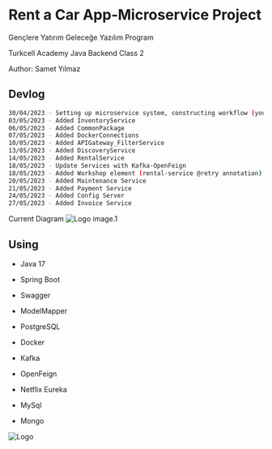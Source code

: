 # Rent a Car App-Microservice Project

Gençlere Yatırım Geleceğe Yazılım Program

Turkcell Academy Java Backend Class 2

Author: Samet Yılmaz

## Devlog

```bash
30/04/2023 - Setting up microservice system, constructing workflow (you can look the image below (image.1))
03/05/2023 - Added InventoryService
06/05/2023 - Added CommonPackage
07/05/2023 - Added DockerConnections
10/05/2023 - Added APIGateway_FilterService
13/05/2023 - Added DiscoveryService
14/05/2023 - Added RentalService
18/05/2023 - Update Services with Kafka-OpenFeign
18/05/2023 - Added Workshop element (rental-service @retry annotation)
20/05/2023 - Added Maintenance Service
21/05/2023 - Added Payment Service
24/05/2023 - Added Config Server
27/05/2023 - Added Invoice Service

```

Current Diagram
![Logo](https://cdn.discordapp.com/attachments/1082243739063418880/1101866814289477693/Microservice.png)
image.1

## Using

- Java 17

- Spring Boot

- Swagger

- ModelMapper

- PostgreSQL

- Docker

- Kafka

- OpenFeign

- Netflix Eureka

- MySql

- Mongo

![Logo](https://turkiye.ai/wp-content/uploads/2021/07/turkcell-gelecegi-yazanlar.png)

